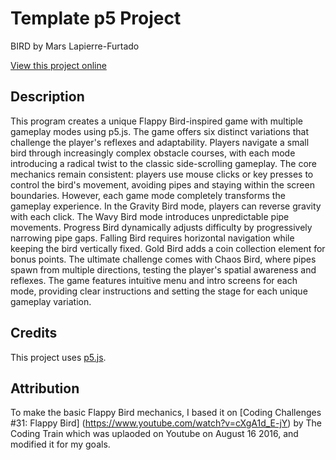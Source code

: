 # Template p5 Project

BIRD
by Mars Lapierre-Furtado

[View this project online](URL_FOR_THE_RUNNING_PROJECT)

## Description

This program creates a unique Flappy Bird-inspired game with multiple gameplay modes using p5.js. The game offers six distinct variations that challenge the player's reflexes and adaptability. Players navigate a small bird through increasingly complex obstacle courses, with each mode introducing a radical twist to the classic side-scrolling gameplay.
The core mechanics remain consistent: players use mouse clicks or key presses to control the bird's movement, avoiding pipes and staying within the screen boundaries. However, each game mode completely transforms the gameplay experience. In the Gravity Bird mode, players can reverse gravity with each click. The Wavy Bird mode introduces unpredictable pipe movements. Progress Bird dynamically adjusts difficulty by progressively narrowing pipe gaps. Falling Bird requires horizontal navigation while keeping the bird vertically fixed. Gold Bird adds a coin collection element for bonus points. The ultimate challenge comes with Chaos Bird, where pipes spawn from multiple directions, testing the player's spatial awareness and reflexes. The game features intuitive menu and intro screens for each mode, providing clear instructions and setting the stage for each unique gameplay variation. 

## Credits

This project uses [p5.js](https://p5js.org).

## Attribution

To make the basic Flappy Bird mechanics, I based it on [Coding Challenges #31: Flappy Bird] (https://www.youtube.com/watch?v=cXgA1d_E-jY) by The Coding Train which was uplaoded on Youtube on August 16 2016, and modified it for my goals. 


